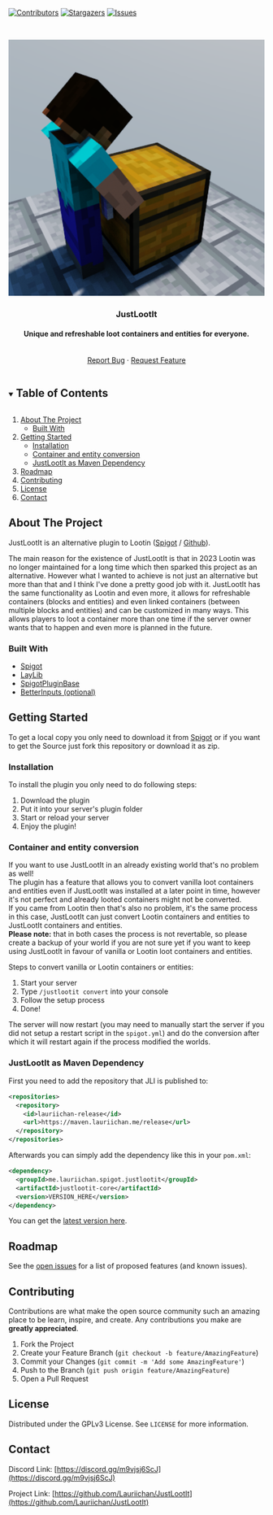 [![Contributors][contributors-shield]][contributors-url]
[![Stargazers][stars-shield]][stars-url]
[![Issues][issues-shield]][issues-url]

<br />
<p align="center">
  <a href="https://github.com/Lauriichan/JustLootIt">
    <img src="https://raw.githubusercontent.com/Lauriichan/JustLootIt/master/JustLootIt-Icon.png" alt="Logo" width="512"/>
  </a>

  <h3 align="center">JustLootIt</h3>
  <h4 align="center">Unique and refreshable loot containers and entities for everyone.</h4>

  <p align="center">
    <br />
    <a href="https://github.com/Lauriichan/JustLootIt/issues/new">Report Bug</a>
    ·
    <a href="https://github.com/Lauriichan/JustLootIt/issues/new">Request Feature</a>
  </p>
</p>




<!-- TABLE OF CONTENTS -->
<details open="open">
  <summary><h2 style="display: inline-block">Table of Contents</h2></summary>
  <ol>
    <li>
      <a href="#about-the-project">About The Project</a>
      <ul>
        <li><a href="#built-with">Built With</a></li>
      </ul>
    </li>
    <li>
      <a href="#getting-started">Getting Started</a>
      <ul>
        <li><a href="#installation">Installation</a></li>
        <li><a href="#container-and-entity-conversion">Container and entity conversion</a></li>
        <li><a href="#justlootit-as-maven-dependency">JustLootIt as Maven Dependency</a></li>
      </ul>
    </li>
    <li><a href="#roadmap">Roadmap</a></li>
    <li><a href="#contributing">Contributing</a></li>
    <li><a href="#license">License</a></li>
    <li><a href="#contact">Contact</a></li>
  </ol>
</details>



<!-- ABOUT THE PROJECT -->
## About The Project

<!-- <img src="images/banner.png" alt="BetterInputs Banner"/> -->
JustLootIt is an alternative plugin to Lootin ([Spigot](https://www.spigotmc.org/resources/90453/) / [Github](https://github.com/sachingorkar102/Lootin-plugin/)).

The main reason for the existence of JustLootIt is that in 2023 Lootin was no longer maintained for a long time which then sparked this project as an alternative. However what I wanted to achieve is not just an alternative but more than that and I think I've done a pretty good job with it.
JustLootIt has the same functionality as Lootin and even more, it allows for refreshable containers (blocks and entities) and even linked containers (between multiple blocks and entities) and can be customized in many ways.
This allows players to loot a container more than one time if the server owner wants that to happen and even more is planned in the future.

### Built With

* [Spigot](https://hub.spigotmc.org/stash/projects/SPIGOT/repos/spigot/browse)
* [LayLib](https://github.com/Lauriichan/LayLib)
* [SpigotPluginBase](https://github.com/Lauriichan/SpigotPluginBase)
* [BetterInputs (optional)](https://github.com/MrNemo64/better-inputs)


<!-- GETTING STARTED -->
## Getting Started

To get a local copy you only need to download it from [Spigot](https://www.spigotmc.org/resources/justlootit.116493/)
or if you want to get the Source just fork this repository or download it as zip.

### Installation

To install the plugin you only need to do following steps:
1. Download the plugin
2. Put it into your server's plugin folder
3. Start or reload your server
4. Enjoy the plugin!

### Container and entity conversion

If you want to use JustLootIt in an already existing world that's no problem as well!<br/>
The plugin has a feature that allows you to convert vanilla loot containers and entities even if JustLootIt was installed at a later point in time, however it's not perfect and already looted containers might not be converted.<br>
If you came from Lootin then that's also no problem, it's the same process in this case, JustLootIt can just convert Lootin containers and entities to JustLootIt containers and entities.<br>
<b>Please note:</b> that in both cases the process is not revertable, so please create a backup of your world if you are not sure yet if you want to keep using JustLootIt in favour of vanilla or Lootin loot containers and entities.

Steps to convert vanilla or Lootin containers or entities:
1. Start your server
2. Type `/justlootit convert` into your console
3. Follow the setup process
4. Done!

The server will now restart (you may need to manually start the server if you did not setup a restart script in the `spigot.yml`) and do the conversion after which it will restart again if the process modified the worlds.

### JustLootIt as Maven Dependency

First you need to add the repository that JLI is published to:
```XML
<repositories>
  <repository>
    <id>lauriichan-release</id>
    <url>https://maven.lauriichan.me/release</url>
  </repository>
</repositories>
```

Afterwards you can simply add the dependency like this in your `pom.xml`:
```xml
<dependency>
  <groupId>me.lauriichan.spigot.justlootit</groupId>
  <artifactId>justlootit-core</artifactId>
  <version>VERSION_HERE</version>
</dependency>
```
You can get the [latest version here](https://maven.lauriichan.me/#/release/me/lauriichan/spigot/justlootit/justlootit-core).

<!-- ROADMAP -->
## Roadmap

See the [open issues](https://github.com/Lauriichan/JustLootIt/issues) for a list of proposed features (and known issues).



<!-- CONTRIBUTING -->
## Contributing

Contributions are what make the open source community such an amazing place to be learn, inspire, and create. Any contributions you make are **greatly appreciated**.

1. Fork the Project
2. Create your Feature Branch (`git checkout -b feature/AmazingFeature`)
3. Commit your Changes (`git commit -m 'Add some AmazingFeature'`)
4. Push to the Branch (`git push origin feature/AmazingFeature`)
5. Open a Pull Request



<!-- LICENSE -->
## License
Distributed under the GPLv3 License. See `LICENSE` for more information.



<!-- CONTACT -->
## Contact

Discord Link: [https://discord.gg/m9vjsj6ScJ](https://discord.gg/m9vjsj6ScJ)

Project Link: [https://github.com/Lauriichan/JustLootIt](https://github.com/Lauriichan/JustLootIt)

<!-- MARKDOWN LINKS & IMAGES -->
[contributors-shield]: https://img.shields.io/github/contributors/Lauriichan/JustLootIt.svg?style=flat-square
[contributors-url]: https://github.com/Lauriichan/JustLootIt/graphs/contributors
[stars-shield]: https://img.shields.io/github/stars/Lauriichan/JustLootIt.svg?style=flat-square
[stars-url]: https://github.com/Lauriichan/JustLootIt/stargazers
[issues-shield]: https://img.shields.io/github/issues/Lauriichan/JustLootIt.svg?style=flat-square
[issues-url]: https://github.com/Lauriichan/JustLootIt/issues
